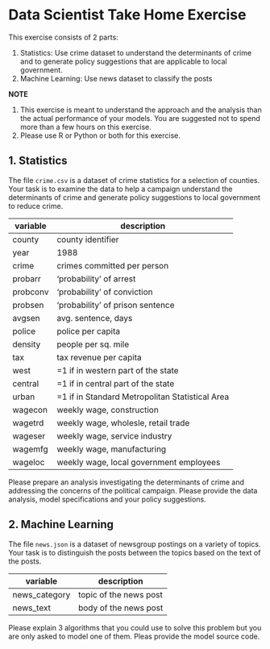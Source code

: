 # Data Scientist Take Home Exercise 

This exercise consists of 2 parts:
1. Statistics: Use crime dataset to understand the determinants of crime and to generate policy suggestions that are applicable to local government.
2. Machine Learning: Use news dataset to classify the posts 

**NOTE**
1. This exercise is meant to understand the approach and the analysis than the actual performance of your models.  You are suggested not to spend more than a few hours on this exercise. 
2. Please use R or Python or both for this exercise.


## 1. Statistics

The file ```crime.csv``` is a dataset of crime statistics for a selection of counties.  Your task is to examine the data to help a campaign understand the determinants of crime and generate policy suggestions to local government to reduce crime.

|variable | description  |
|---------|--------------|
|county|county identifier|
|year|1988|
|crime|crimes committed per person|
|probarr |‘probability’ of arrest|
|probconv |‘probability’ of conviction|
|probsen |‘probability’ of prison sentence|
|avgsen|avg. sentence, days|
|police|police per capita|
|density |people per sq. mile|
|tax|tax revenue per capita|
|west|=1 if in western part of the state|
|central |=1 if in central part of the state|
|urban |=1 if in Standard Metropolitan Statistical Area| 
|wagecon |weekly wage, construction|
|wagetrd |weekly wage, wholesle, retail trade|
|wageser |weekly wage, service industry|
|wagemfg |weekly wage, manufacturing|
|wageloc |weekly wage, local government employees|

Please prepare an analysis investigating the determinants of crime and addressing the concerns of the political campaign.  Please provide the data analysis, model specifications and your policy suggestions. 


## 2. Machine Learning

The file ```news.json``` is a dataset of newsgroup postings on a variety of topics.  Your task is to distinguish the posts between the topics based on the text of the posts.

|variable | description  |
|---------|--------------|
|news_category|topic of the news post|
|news_text|body of the news post|

Please explain 3 algorithms that you could use to solve this problem but you are only asked to model one of them.  Pleas provide the model source code.  



